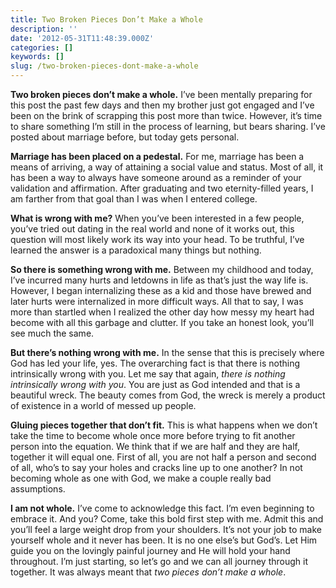 ```yaml
---
title: Two Broken Pieces Don’t Make a Whole
description: ''
date: '2012-05-31T11:48:39.000Z'
categories: []
keywords: []
slug: /two-broken-pieces-dont-make-a-whole
---
```


**Two broken pieces don’t make a whole.** I’ve been mentally preparing for this post the past few days and then my brother just got engaged and I’ve been on the brink of scrapping this post more than twice. However, it’s time to share something I’m still in the process of learning, but bears sharing. I’ve posted about marriage before, but today gets personal.

**Marriage has been placed on a pedestal.** For me, marriage has been a means of arriving, a way of attaining a social value and status. Most of all, it has been a way to always have someone around as a reminder of your validation and affirmation. After graduating and two eternity-filled years, I am farther from that goal than I was when I entered college.

**What is wrong with me?** When you’ve been interested in a few people, you’ve tried out dating in the real world and none of it works out, this question will most likely work its way into your head. To be truthful, I’ve learned the answer is a paradoxical many things but nothing.

**So there is something wrong with me.** Between my childhood and today, I’ve incurred many hurts and letdowns in life as that’s just the way life is. However, I began internalizing these as a kid and those have brewed and later hurts were internalized in more difficult ways. All that to say, I was more than startled when I realized the other day how messy my heart had become with all this garbage and clutter. If you take an honest look, you’ll see much the same.

**But there’s nothing wrong with me.** In the sense that this is precisely where God has led your life, yes. The overarching fact is that there is nothing intrinsically wrong with you. Let me say that again, _there is nothing intrinsically wrong with you_. You are just as God intended and that is a beautiful wreck. The beauty comes from God, the wreck is merely a product of existence in a world of messed up people.

**Gluing pieces together that don’t fit.** This is what happens when we don’t take the time to become whole once more before trying to fit another person into the equation. We think that if we are half and they are half, together it will equal one. First of all, you are not half a person and second of all, who’s to say your holes and cracks line up to one another? In not becoming whole as one with God, we make a couple really bad assumptions.

**I am not whole.** I’ve come to acknowledge this fact. I’m even beginning to embrace it. And you? Come, take this bold first step with me. Admit this and you’ll feel a large weight drop from your shoulders. It’s not your job to make yourself whole and it never has been. It is no one else’s but God’s. Let Him guide you on the lovingly painful journey and He will hold your hand throughout. I’m just starting, so let’s go and we can all journey through it together. It was always meant that _two pieces don’t make a whole_.